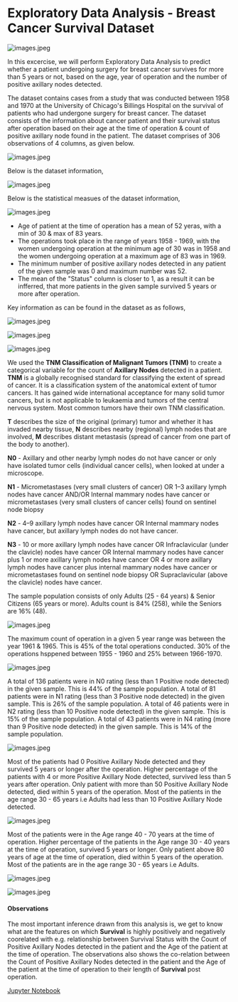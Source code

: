 # Exploratory Data Analysis - Breast Cancer Survival Dataset

![images.jpeg](BCS_Images/BC1.jpeg)

In this excercise, we will perform Exploratory Data Analysis to predict whether a patient undergoing surgery for breast cancer survives for more than 5 years or not, based on the age, year of operation and the number of positive axillary nodes detected.

The dataset contains cases from a study that was conducted between 1958 and 1970 at the University of Chicago's Billings Hospital on the survival of patients who had undergone surgery for breast cancer. The dataset consists of the information about cancer patient and their survival status after operation based on their age at the time of operation & count of positive axillary node found in the patient. The dataset comprises of 306 observations of 4 columns, as given below.

![images.jpeg](BCS_Images/Data_Attributes.PNG)

Below is the dataset information,

![images.jpeg](BCS_Images/Data_Info.PNG)

Below is the statistical measues of the dataset information,

![images.jpeg](BCS_Images/Data_Describe.PNG)

- Age of patient at the time of operation has a mean of 52 yeras, with a min of 30 & max of 83 years.
- The operations took place in the range of years 1958 - 1969, with the women undergoing operation at the minimum age of 30 was in 1958 and the women undergoing operation at a maximum age of 83 was in 1969.
- The minimum number of positive axillary nodes detected in any patient of the given sample was 0 and maximum number was 52.
- The mean of the "Status" column is closer to 1, as a result it can be infferred, that more patients in the given sample survived 5 years or more after operation.

Key information as can be found in the dataset as as follows,

![images.jpeg](BCS_Images/U1.PNG)

![images.jpeg](BCS_Images/U2.PNG)

![images.jpeg](BCS_Images/U3.PNG)

We used the __TNM Classification of Malignant Tumors (TNM)__ to create a categorical variable for the count of __Axillary Nodes__ detected in a patient. __TNM__ is a globally recognised standard for classifying the extent of spread of cancer. It is a classification system of the anatomical extent of tumor cancers. It has gained wide international acceptance for many solid tumor cancers, but is not applicable to leukaemia and tumors of the central nervous system. Most common tumors have their own TNM classification.

__T__ describes the size of the original (primary) tumor and whether it has invaded nearby tissue, __N__ describes nearby (regional) lymph nodes that are involved, __M__ describes distant metastasis (spread of cancer from one part of the body to another).

__N0__ - Axillary and other nearby lymph nodes do not have cancer or only have isolated tumor cells (individual cancer cells), when looked at under a microscope.

__N1__ - Micrometastases (very small clusters of cancer) OR 1–3 axillary lymph nodes have cancer AND/OR Internal mammary nodes have cancer or micrometastases (very small clusters of cancer cells) found on sentinel node biopsy

__N2__ - 4–9 axillary lymph nodes have cancer OR Internal mammary nodes have cancer, but axillary lymph nodes do not have cancer.

__N3__ - 10 or more axillary lymph nodes have cancer OR Infraclavicular (under the clavicle) nodes have cancer OR Internal mammary nodes have cancer plus 1 or more axillary lymph nodes have cancer OR 4 or more axillary lymph nodes have cancer plus internal mammary nodes have cancer or micrometastases found on sentinel node biopsy OR Supraclavicular (above the clavicle) nodes have cancer.


The sample population consists of only Adults (25 - 64 years) & Senior Citizens (65 years or more). Adults count is 84% (258), while the Seniors are 16% (48).

![images.jpeg](BCS_Images/PD_AG.PNG)

The maximum count of operation in a given 5 year range was between the year 1961 & 1965. This is 45% of the total operations conducted.
30% of the operations hsppened between 1955 - 1960 and 25% between 1966-1970.

![images.jpeg](BCS_Images/PD_Y.PNG)

A total of 136 patients were in N0 rating (less than 1 Positive node detected) in the given sample. This is 44% of the sample population.
A total of 81 patients were in N1 rating (less than 3 Positive node detected) in the given sample. This is 26% of the sample population.
A total of 46 patients were in N2 rating (less than 10 Positive node detected) in the given sample. This is 15% of the sample population.
A total of 43 patients were in N4 rating (more than 9 Positive node detected) in the given sample. This is 14% of the sample population.

![images.jpeg](BCS_Images/PD_N.PNG)

Most of the patients had 0 Positive Axillary Node detected and they survived 5 years or longer after the operation.
Higher percentage of the patients with 4 or more Positive Axillary Node detected, survived less than 5 years after operation.
Only patient with more than 50 Positive Axillary Node detected, died within 5 years of the operation.
Most of the patients in the age range 30 - 65 years i.e Adults had less than 10 Positive Axillary Node detected.

![images.jpeg](BCS_Images/A_CN.PNG)

Most of the patients were in the Age range 40 - 70 years at the time of operation.
Higher percentage of the patients in the Age range 30 - 40 years at the time of operation, survived 5 years or longer.
Only patient above 80 years of age at the time of operation, died within 5 years of the operation.
Most of the patients are in the age range 30 - 65 years i.e Adults.

![images.jpeg](BCS_Images/A_Y.PNG)

![images.jpeg](BCS_Images/PP.png)

#### Observations

The most important inference drawn from this analysis is, we get to know what are the features on which __Survival__ is highly positively and negatively coorelated with e.g. relationship between Survival Status with the Count of Positive Axillary Nodes detected in the patient and the Age of the patient at the time of operation. The observations also shows the co-relation between the Count of Positive Axillary Nodes detected in the patient and the Age of the patient at the time of operation to their length of __Survival__ post operation.

[Jupyter Notebook](./EDA_Breast_Cancer_Survival_Notebook.ipynb)
